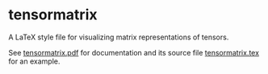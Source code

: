 # tensormatrix
A LaTeX style file for visualizing matrix representations of tensors.

See [tensormatrix.pdf](tensormatrix.pdf) for documentation and its source file [tensormatrix.tex](tensormatrix.tex) for an example.
 
